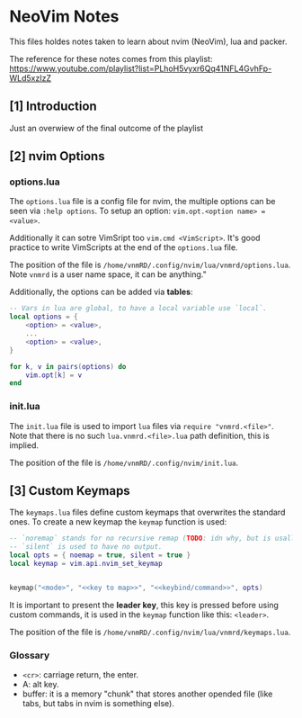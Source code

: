 # NeoVim Notes

This files holdes notes taken to learn about nvim (NeoVim), lua and packer.

The reference for these notes comes from this playlist:
https://www.youtube.com/playlist?list=PLhoH5vyxr6Qq41NFL4GvhFp-WLd5xzIzZ

## [1] Introduction

Just an overwiew of the final outcome of the playlist

## [2] nvim Options

### options.lua

The `options.lua` file is a config file for nvim, the multiple options can be seen via `:help options`.
To setup an option: `vim.opt.<option name> = <value>`.

Additionally it can sotre VimSript too `vim.cmd <VimScript>`.
It's good practice to write VimScripts at the end of the `options.lua` file.

The position of the file is `/home/vnmRD/.config/nvim/lua/vnmrd/options.lua`. 
Note `vnmrd` is a user name space, it can be anything." 

Additionally, the options can be added via **tables**:

```lua
-- Vars in lua are global, to have a local variable use `local`.
local options = {
	<option> = <value>,
	...
	<option> = <value>,
}

for k, v in pairs(options) do
	vim.opt[k] = v
end
```

### init.lua

The `init.lua` file is used to import `lua` files via `require "vnmrd.<file>"`.
Note that there is no such `lua.vnmrd.<file>.lua` path definition, this is implied.

The position of the file is `/home/vnmRD/.config/nvim/init.lua`.

## [3] Custom Keymaps

The `keymaps.lua` files define custom keymaps that overwrites the standard ones. 
To create a new keymap the `keymap` function is used:

```lua
-- `noremap` stands for no recursive remap (TODO: idn why, but is usally used).
-- `silent` is used to have no output. 
local opts = { noemap = true, silent = true } 
local keymap = vim.api.nvim_set_keymap


keymap("<mode>", "<<key to map>>", "<<keybind/command>>", opts)
```

It is important to present the **leader key**, this key is pressed before using custom commands, it is used in the `keymap` function like this: `<leader>`.

The position of the file is `/home/vnmRD/.config/nvim/lua/vnmrd/keymaps.lua`.

### Glossary

- `<cr>`: carriage return, the enter.
- A: alt key.
- buffer: it is a memory "chunk" that stores another opended file (like tabs, but tabs in nvim is something else).


